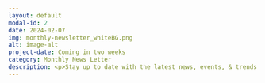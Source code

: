 ```yaml
---
layout: default
modal-id: 2
date: 2024-02-07
img: monthly-newsletter_whiteBG.png
alt: image-alt
project-date: Coming in two weeks
category: Monthly News Letter
description: <p>Stay up to date with the latest news, events, & trends in the Bitcoin mining and energy industries.</p><p><!-- Contact Section --><section id="contact"><div class="container"><div class="row"><div class="col-lg-12 text-center"><h3>Subscribe Here</h3></div></div><div class="row"><div class="col-lg-8 col-lg-offset-0"><form action="https://formspree.io/f/xkndjepy" method="POST" name="sentMessage" id="contactForm" novalidate><div class="row control-group"></div><div class="row control-group"><div class="form-group col-xs-12 floating-label-form-group controls"><label for="email">Email Address</label><input type="email" name="_replyto" class="form-control" placeholder="Email Address" id="email" required data-validation-required-message="Please enter your email address."><p class="help-block text-danger"></p></div></div><div><input type="hidden" name="_subject" value="New submission!"><input type="text" name="_gotcha" style="display:none" /></div></div></div><br><div id="success"></div><div class="row"><div class="form-group col-xs-12"><button type="submit" class="btn btn-success btn-lg">Send</button></div></div></form></div></div></div></section></p><p>Click on any month below to fetch the corresponding newsletter.</p><p><a href="https://256foundation.org/newsletters/2402-256foundation-newsletter.pdf">February 2024</a>.</p>  
---
```

